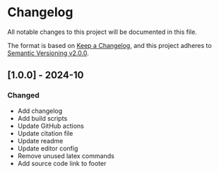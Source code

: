 # Changelog

All notable changes to this project will be documented in this file.

The format is based on [Keep a Changelog](https://keepachangelog.com/en/1.0.0/),
and this project adheres to [Semantic Versioning v2.0.0](https://semver.org/spec/v2.0.0.html).

## [1.0.0] - 2024-10

### Changed

- Add changelog
- Add build scripts
- Update GitHub actions
- Update citation file
- Update readme
- Update editor config
- Remove unused latex commands
- Add source code link to footer
